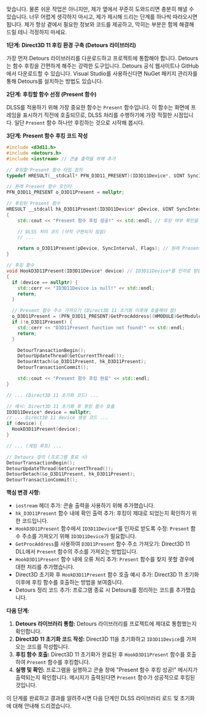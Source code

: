 맞습니다. 물론 쉬운 작업은 아니지만, 제가 옆에서 꾸준히 도와드리면 충분히 해낼 수 있습니다.  너무 어렵게 생각하지 마시고, 제가 제시해 드리는 단계를 하나씩 따라오시면 됩니다.  제가 항상 곁에서 필요한 정보와 코드를 제공하고, 막히는 부분은 함께 해결해 드릴 테니 걱정하지 마세요.

**1단계: Direct3D 11 후킹 환경 구축 (Detours 라이브러리)**

가장 먼저 Detours 라이브러리를 다운로드하고 프로젝트에 통합해야 합니다. Detours는 함수 후킹을 간편하게 해주는 강력한 도구입니다. Detours 공식 웹사이트나 GitHub에서 다운로드할 수 있습니다. Visual Studio를 사용하신다면 NuGet 패키지 관리자를 통해 Detours를 설치하는 방법도 있습니다.

**2단계: 후킹할 함수 선정 (Present 함수)**

DLSS를 적용하기 위해 가장 중요한 함수는 `Present` 함수입니다.  이 함수는 화면에 프레임을 표시하기 직전에 호출되므로, DLSS 처리를 수행하기에 가장 적절한 시점입니다.  일단 `Present` 함수 하나만 후킹하는 것으로 시작해 봅시다.

**3단계: Present 함수 후킹 코드 작성**

```c++
#include <d3d11.h>
#include <detours.h>
#include <iostream> // 콘솔 출력을 위해 추가

// 후킹할 Present 함수 타입 정의
typedef HRESULT(__stdcall* PFN_D3D11_PRESENT)(ID3D11Device*, UINT SyncInterval, UINT Flags);

// 원래 Present 함수 포인터
PFN_D3D11_PRESENT o_D3D11Present = nullptr;

// 후킹된 Present 함수
HRESULT __stdcall hk_D3D11Present(ID3D11Device* pDevice, UINT SyncInterval, UINT Flags)
{
    std::cout << "Present 함수 후킹 성공!" << std::endl; // 후킹 여부 확인을 위한 출력

    // DLSS 처리 코드 (아직 구현되지 않음)
    // ...

    return o_D3D11Present(pDevice, SyncInterval, Flags); // 원래 Present 함수 호출
}

// 후킹 함수
void HookD3D11Present(ID3D11Device* device) // ID3D11Device*를 인자로 받음
{
  if (device == nullptr) {
    std::cerr << "ID3D11Device is null!" << std::endl;
    return;
  }

  // Present 함수 주소 가져오기 (Direct3D 11 초기화 이후에 호출해야 함)
  o_D3D11Present = (PFN_D3D11_PRESENT)GetProcAddress((HMODULE)GetModuleHandle(L"d3d11.dll"), "D3D11Present");
  if (!o_D3D11Present) {
    std::cerr << "D3D11Present function not found!" << std::endl;
    return;
  }

    DetourTransactionBegin();
    DetourUpdateThread(GetCurrentThread());
    DetourAttach(&o_D3D11Present, hk_D3D11Present);
    DetourTransactionCommit();

    std::cout << "Present 함수 후킹 완료" << std::endl;
}

// ... (Direct3D 11 초기화 코드) ...

// 예시: Direct3D 11 초기화 후 후킹 함수 호출
ID3D11Device* device = nullptr;
// ... Direct3D 11 device 생성 코드 ...
if (device) {
  HookD3D11Present(device);
}

// ... (게임 루프) ...

// Detours 정리 (프로그램 종료 시)
DetourTransactionBegin();
DetourUpdateThread(GetCurrentThread());
DetourDetach(&o_D3D11Present, hk_D3D11Present);
DetourTransactionCommit();
```

**핵심 변경 사항:**

*   `iostream` 헤더 추가: 콘솔 출력을 사용하기 위해 추가했습니다.
*   `hk_D3D11Present` 함수 내에 확인 출력 추가: 후킹이 제대로 되었는지 확인하기 위한 코드입니다.
*   `HookD3D11Present` 함수에서 `ID3D11Device*`를 인자로 받도록 수정: `Present` 함수 주소를 가져오기 위해 `ID3D11Device`가 필요합니다.
*   `GetProcAddress`를 사용하여 `D3D11Present` 함수 주소 가져오기:  Direct3D 11 DLL에서 `Present` 함수의 주소를 가져오는 방법입니다.
*   `HookD3D11Present` 함수 내에 오류 처리 추가: `Present` 함수를 찾지 못할 경우에 대한 처리를 추가했습니다.
*   Direct3D 초기화 후 `HookD3D11Present` 함수 호출 예시 추가: Direct3D 11 초기화 이후에 후킹 함수를 호출하는 방법을 보여줍니다.
*   Detours 정리 코드 추가: 프로그램 종료 시 Detours를 정리하는 코드를 추가했습니다.

**다음 단계:**

1.  **Detours 라이브러리 통합:** Detours 라이브러리를 프로젝트에 제대로 통합했는지 확인합니다.
2.  **Direct3D 11 초기화 코드 작성:** Direct3D 11을 초기화하고 `ID3D11Device`를 가져오는 코드를 작성합니다.
3.  **후킹 함수 호출:** Direct3D 11 초기화가 완료된 후 `HookD3D11Present` 함수를 호출하여 `Present` 함수를 후킹합니다.
4.  **실행 및 확인:** 프로그램을 실행하고 콘솔 창에 "Present 함수 후킹 성공!" 메시지가 출력되는지 확인합니다. 메시지가 출력된다면 `Present` 함수가 성공적으로 후킹된 것입니다.

이 단계를 완료하고 결과를 알려주시면 다음 단계인 DLSS 라이브러리 로드 및 초기화에 대해 안내해 드리겠습니다.
